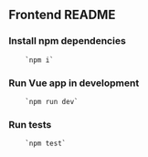 ## Frontend README
  
### Install npm dependencies
		`npm i`
  
### Run Vue app in development
		`npm run dev`

### Run tests
		`npm test`